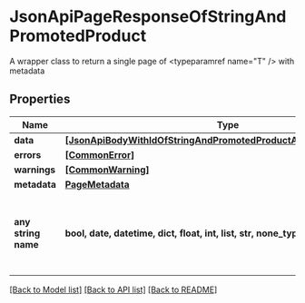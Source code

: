 # JsonApiPageResponseOfStringAndPromotedProduct

A wrapper class to return a single page of <typeparamref name=\"T\" /> with metadata

## Properties
Name | Type | Description | Notes
------------ | ------------- | ------------- | -------------
**data** | [**[JsonApiBodyWithIdOfStringAndPromotedProductAndPromotedProduct]**](JsonApiBodyWithIdOfStringAndPromotedProductAndPromotedProduct.md) |  | 
**errors** | [**[CommonError]**](CommonError.md) |  | [optional] 
**warnings** | [**[CommonWarning]**](CommonWarning.md) |  | [optional] 
**metadata** | [**PageMetadata**](PageMetadata.md) |  | [optional] 
**any string name** | **bool, date, datetime, dict, float, int, list, str, none_type** | any string name can be used but the value must be the correct type | [optional]

[[Back to Model list]](../README.md#documentation-for-models) [[Back to API list]](../README.md#documentation-for-api-endpoints) [[Back to README]](../README.md)


